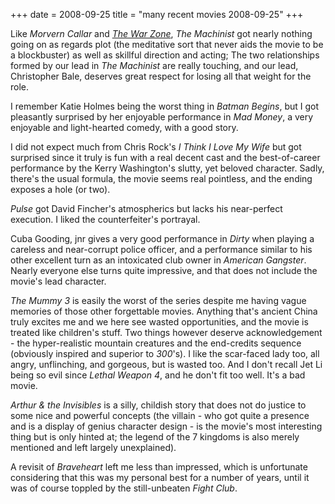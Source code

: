 +++
date = 2008-09-25
title = "many recent movies 2008-09-25"
+++

Like *Morvern Callar* and *[The War Zone]*, *The Machinist* got nearly
nothing going on as regards plot (the meditative sort that never aids
the movie to be a blockbuster) as well as skillful direction and acting;
The two relationships formed by our lead in *The Machinist* are really
touching, and our lead, Christopher Bale, deserves great respect for
losing all that weight for the role.

I remember Katie Holmes being the worst thing in *Batman Begins*, but I
got pleasantly surprised by her enjoyable performance in *Mad Money*, a
very enjoyable and light-hearted comedy, with a good story.

I did not expect much from Chris Rock\'s *I Think I Love My Wife* but
got surprised since it truly is fun with a real decent cast and the
best-of-career performance by the Kerry Washington\'s slutty, yet
beloved character. Sadly, there\'s the usual formula, the movie seems
real pointless, and the ending exposes a hole (or two).

*Pulse* got David Fincher\'s atmospherics but lacks his near-perfect
execution. I liked the counterfeiter\'s portrayal.

Cuba Gooding, jnr gives a very good performance in *Dirty* when playing
a careless and near-corrupt police officer, and a performance similar to
his other excellent turn as an intoxicated club owner in *American
Gangster*. Nearly everyone else turns quite impressive, and that does
not include the movie\'s lead character.

*The Mummy 3* is easily the worst of the series despite me having vague
memories of those other forgettable movies. Anything that\'s ancient
China truly excites me and we here see wasted opportunities, and the
movie is treated like children\'s stuff. Two things however deserve
acknowledgement - the hyper-realistic mountain creatures and the
end-credits sequence (obviously inspired and superior to *300*\'s). I
like the scar-faced lady too, all angry, unflinching, and gorgeous, but
is wasted too. And I don\'t recall Jet Li being so evil since *Lethal
Weapon 4*, and he don\'t fit too well. It\'s a bad movie.

*Arthur & the Invisibles* is a silly, childish story that does not do
justice to some nice and powerful concepts (the villain - who got quite
a presence and is a display of genius character design - is the movie\'s
most interesting thing but is only hinted at; the legend of the 7
kingdoms is also merely mentioned and left largely unexplained).

A revisit of *Braveheart* left me less than impressed, which is
unfortunate considering that this was my personal best for a number of
years, until it was of course toppled by the still-unbeaten *Fight
Club*.

  [The War Zone]: http://movies.tshepang.net/the-war-zone-1999
